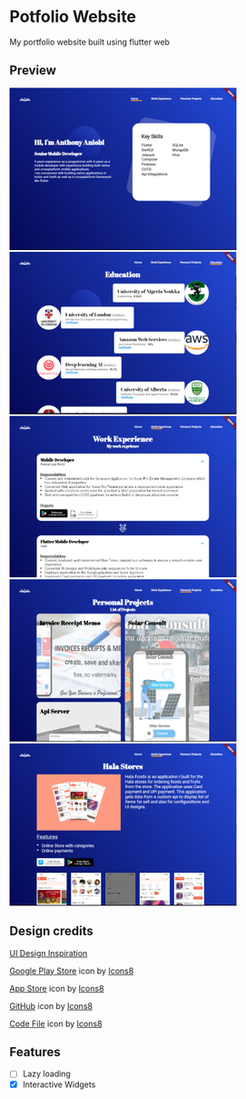 # Potfolio Website

My portfolio website built using flutter web

## Preview
<img src='screenshots/home_screen.png' width='400'>
<img src='screenshots/education_screen.png' width='400'>
<img src='screenshots/experience_screen.png' width='400'>
<img src='screenshots/project_screen.png' width='400'>
<img src='screenshots/single_project_screen.png' width='400'>

## Design credits

<a target="_blank" href="https://dribbble.com/shots/15286150-Portfolio-home-page">UI Design Inspiration</a>

<a target="_blank" href="https://icons8.com/icon/L1ws9zn2uD01/google-play-store">Google Play Store</a> icon by <a target="_blank" href="https://icons8.com">Icons8</a>

<a target="_blank" href="https://icons8.com/icon/fKXXelWgP1B6/app-store">App Store</a> icon by <a target="_blank" href="https://icons8.com">Icons8</a>

<a target="_blank" href="https://icons8.com/icon/62856/github">GitHub</a> icon by <a target="_blank" href="https://icons8.com">Icons8</a>

<a target="_blank" href="https://icons8.com/icon/37927/code-file">Code File</a> icon by <a target="_blank" href="https://icons8.com">Icons8</a>

## Features
- [ ] Lazy loading
- [x] Interactive Widgets